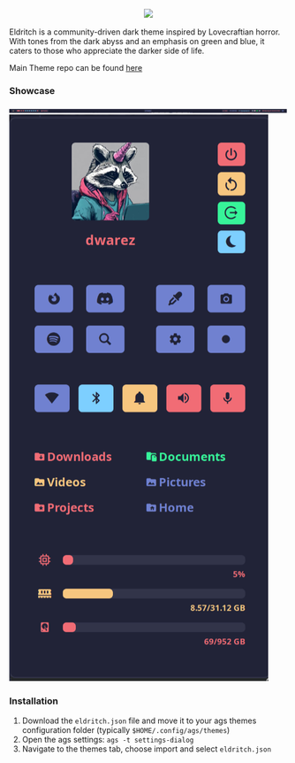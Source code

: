 <!-- DO NOT CHANGE THIS -->
<p align="center">
<img src="https://raw.github.com/eldritch-theme/eldritch/master/assets/logo/logo.png" width=150>
</p>
<p>
Eldritch is a community-driven dark theme inspired by Lovecraftian horror. With tones from the dark abyss and an emphasis on green and blue, it caters to those who appreciate the darker side of life.
</p>

Main Theme repo can be found [here](https://github.com/eldritch-theme/eldritch)

### Showcase
![Bar example](imgs/bar.png)
![Menu example](imgs/menu.png)

### Installation
1. Download the `eldritch.json` file and move it to your ags themes configuration folder (typically `$HOME/.config/ags/themes`)
2. Open the ags settings: `ags -t settings-dialog`
3. Navigate to the themes tab, choose import and select `eldritch.json`

<!-- If you want to provide install from source options, you can use the following template: -->
<!-- ### Installation From Source -->
<!-- 1. Any instructions here -->
